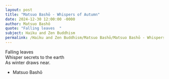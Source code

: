 ```yaml
---
layout: post
title: "Matsuo Bashō - Whispers of Autumn"
date: 2024-12-30 12:00:00 -0000
author: Matsuo Bashō
quote: "Falling leaves  "
subject: Haiku and Zen Buddhism
permalink: /Haiku and Zen Buddhism/Matsuo Bashō/Matsuo Bashō - Whispers of Autumn
---
```


Falling leaves  
Whisper secrets to the earth  
As winter draws near.

- Matsuo Bashō
